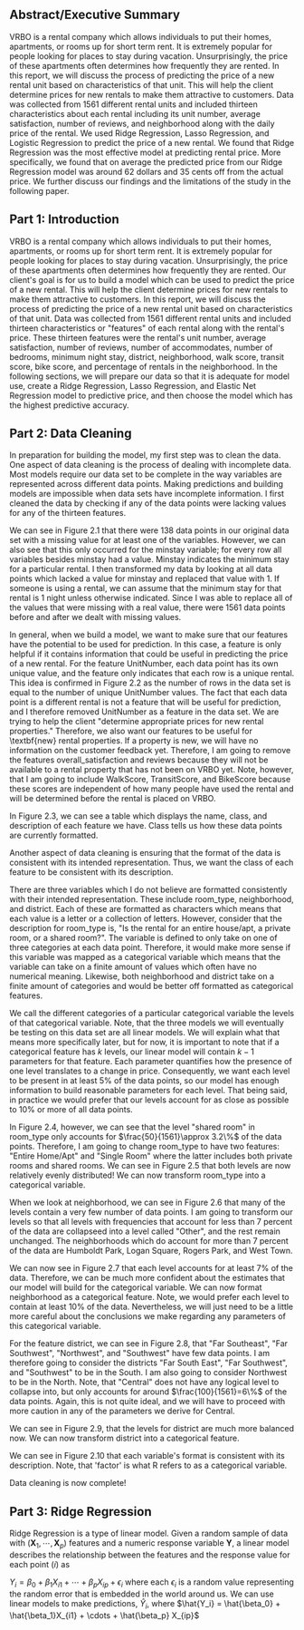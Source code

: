## Abstract/Executive Summary

VRBO is a rental company which allows individuals to put their homes, apartments, or rooms up for short term rent. It is extremely popular for people looking for places to stay during vacation. Unsurprisingly, the price of these apartments often determines how frequently they are rented. In this report, we will discuss the process of predicting the price of a new rental unit based on characteristics of that unit. This will help the client determine prices for new rentals to make them attractive to customers.  Data was collected from 1561 different rental units and included thirteen characteristics about each rental including its unit number, average satisfaction, number of reviews, and neighborhood along with the daily price of the rental. We used Ridge Regression, Lasso Regression, and Logistic Regression to predict the price of a new rental. We found that Ridge Regression was the most effective model at predicting rental price. More specifically, we found that on average the predicted price from our Ridge Regression model was around 62 dollars and 35 cents off from the actual price. We further discuss our findings and the limitations of the study in the following paper.

## Part 1: Introduction

VRBO is a rental company which allows individuals to put their homes, apartments, or rooms up for short term rent. It is extremely popular for people looking for places to stay during vacation. Unsurprisingly, the price of these apartments often determines how frequently they are rented.
Our client's goal is for us to build a model which can be used to predict the price of a new rental. This will help the client determine prices for new rentals to make them attractive to customers. In this report, we will discuss the process of predicting the price of a new rental unit based on characteristics of that unit. Data was collected from 1561 different rental units and included thirteen characteristics or "features" of each rental along with the rental's price. These thirteen features were the rental's unit number, average satisfaction, number of reviews, number of accommodates, number of bedrooms, minimum night stay, district, neighborhood, walk score, transit score, bike score, and percentage of rentals in the neighborhood.   In the following sections, we will prepare our data so that it is adequate for model use, create a Ridge Regression, Lasso Regression, and Elastic Net Regression model to predictive price, and then choose the model which has the highest predictive accuracy. 


## Part 2: Data Cleaning


In preparation for building the model, my first step was to clean the data. One aspect of data cleaning is the process of dealing with incomplete data. Most models require our data set to be complete in the way variables are represented across different data points. Making predictions and building models are impossible when data sets have incomplete information. I first cleaned the data by checking if any of the data points were lacking values for any of the thirteen features. 

We can see in Figure 2.1 that there were 138 data points in our original data set with a missing value for at least one of the variables. However, we can also see that this only occurred for the minstay variable; for every row all variables besides minstay had a value. Minstay indicates the minimum stay for a particular rental. I then transformed my data by looking at all data points which lacked a value for minstay and replaced that value with 1. If someone is using a rental, we can assume that the minimum stay for that rental is 1 night unless otherwise indicated. Since I was able to replace all of the values that were missing with a real value, there were 1561 data points before and after we dealt with missing values. 

In general, when we build a model, we want to make sure that our features have the potential to be used for prediction. In this case, a feature is only helpful if it contains information that could be useful in predicting the price of a new rental. For the feature UnitNumber, each data point has its own unique value, and the feature only indicates that each row is a unique rental. This idea is confirmed in Figure 2.2 as the number of rows in the data set is equal to the number of unique UnitNumber values. The fact that each data point is a different rental is not a feature that will be useful for prediction, and I therefore removed UnitNumber as a feature in the data set. We are trying to help the client "determine appropriate prices for new rental properties." Therefore, we also want our features to be useful for \textbf{new} rental properties. If a property is new, we will have no information on the customer feedback yet. Therefore, I am going to remove the features overall_satisfaction and reviews because they will not be available to a rental property that has not been on VRBO yet. Note, however, that I am going to include WalkScore, TransitScore, and BikeScore because these scores are independent of how many people have used the rental and will be determined before the rental is placed on VRBO. 

In Figure 2.3, we can see a table which displays the name, class, and description of each feature we have. Class tells us how these data points are currently formatted. 


Another aspect of data cleaning is ensuring that the format of the data is consistent with its intended representation. Thus, we want the class of each feature to be consistent with its description. 


 There are three variables which I do not believe are formatted consistently with their intended representation. These include room_type, neighborhood, and district. Each of these are formatted as characters which means that each value is a letter or a collection of letters.
 However, consider that the description for room_type is, "Is the rental for an entire house/apt, a private room, or a shared room?". The variable is defined to only take on one of three categories at each data point. Therefore, it would make more sense if this variable was mapped as a categorical variable which means that the variable can take on a finite amount of values which often have no numerical meaning. Likewise, both neighborhood and district take on a finite amount of categories and would be better off formatted as categorical features.
 
 We call the different categories of a particular categorical variable the levels of that categorical variable.  Note, that the three models we will eventually be testing on this data set are all linear models. We will explain what that means more specifically later, but for now, it is important to note that if a categorical feature has $k$ levels, our linear model will contain $k-1$ parameters for that feature. Each parameter quantifies how the presence of one level translates to a change in price. Consequently, we want each level to be present in at least $5\%$ of the data points, so our model has enough information to build reasonable parameters for each level. That being said, in practice we would prefer that our levels account for as close as possible to $10\%$ or more of all data points.
 
 In Figure 2.4, however, we can see that the level "shared room" in room_type only accounts for $\frac{50}{1561}\approx 3.2\%$ of the data points. Therefore, I am going to change room_type to have two features: "Entire Home/Apt" and "Single Room" where the latter includes both private rooms and shared rooms. We can see in Figure 2.5 that both levels are now relatively evenly distributed! We can now transform room_type into a categorical variable.
 
 When we look at neighborhood, we can see in Figure 2.6 that many of the levels contain a very few number of data points. I am going to transform our levels so that all levels with frequencies that account for less than 7 percent of the data are collapseed into a level called "Other", and the rest remain unchanged.  The neighborhoods which do account for more than 7 percent of the data are Humboldt Park, Logan Square, Rogers Park, and West Town. 
 
 We can now see in Figure 2.7 that each level accounts for at least $7\%$ of the data. Therefore, we can be much more confident about the estimates that our model will build for the categorical variable. We can now format neighborhood as a categorical feature. Note, we would prefer each level to contain at least $10\%$ of the data. Nevertheless, we will just need to be a little more careful about the conclusions we make regarding any parameters of this categorical variable. 
 
 For the feature district, we can see in Figure 2.8, that "Far Southeast", "Far Southwest", "Northwest", and  "Southwest" have few data points. I am therefore going to consider the districts "Far South East", "Far Southwest", and "Southwest" to be in the South. I am also going to consider Northwest to be in the North. Note, that "Central" does not have any logical level to collapse into, but only accounts for around $\frac{100}{1561}=6\%$ of the data points. Again, this is not quite ideal, and we will have to proceed with more caution in any of the parameters we derive for Central. 
 
 We can see in Figure 2.9, that the levels for district are much more balanced now. We can now transform district into a categorical feature.
 
 We can see in Figure 2.10 that each variable's format is consistent with its description. Note, that 'factor' is what R refers to as a categorical variable.

Data cleaning is now complete!

## Part 3: Ridge Regression

Ridge Regression is a type of linear model. Given a random sample of data with  $(\boldsymbol{X}_1,\cdots, \boldsymbol{X}_{p})$ features and a numeric response variable  $\boldsymbol{Y}$, a linear model describes the relationship between the features and the response value for each point $(i)$ as

$Y_i = \beta_0 + \beta_1X_{i1} + \cdots + \beta_p X_{ip} + \epsilon_i$
 where each $\epsilon_i$ is a random value representing the random error that is embedded in the world around us. We can use linear models to make predictions, $\hat{Y}_i$, where 
$\hat{Y_i} = \hat{\beta_0} + \hat{\beta_1}X_{i1} + \cdots + \hat{\beta_p} X_{ip}$

